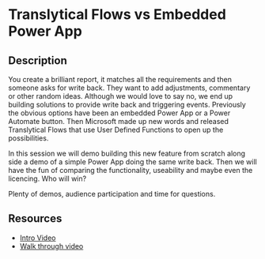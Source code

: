 # Translytical Flows vs Embedded Power App

## Description

You create a brilliant report, it matches all the requirements and then someone asks for write back. They want to add adjustments, commentary or other random ideas. Although we would love to say no, we end up building solutions to provide write back and triggering events. Previously the obvious options have been an embedded Power App or a Power Automate button. Then Microsoft made up new words and released Translytical Flows that use User Defined Functions to open up the possibilities.

In this session we will demo building this new feature from scratch along side a demo of a simple Power App doing the same write back. Then we will have the fun of comparing the functionality, useability and maybe even the licencing. Who will win? 

Plenty of demos, audience participation and time for questions.


## Resources

* [Intro Video](https://www.youtube.com/watch?v=CUQRoR0yz8g)
* [Walk through video](https://www.youtube.com/watch?v=t51GVWk8B_g)